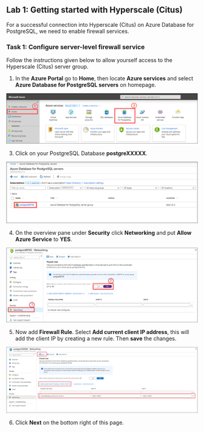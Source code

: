 ## **Lab 1: Getting started with Hyperscale (Citus)**

For a successful connection into Hyperscale (Citus) on Azure Database for PostgreSQL, we need to enable firewall services.

### Task 1: Configure server-level firewall service

Follow the instructions given below to allow yourself access to the Hyperscale (Citus) server group.
 
1. In the **Azure Portal** go to **Home**, then locate **Azure services** and select **Azure Database for PostgreSQL servers** on homepage.

![](images/azpostgresql.png)


3. Click on your PostgreSQL Database **postgreXXXXX**.

![](images/azpostgresql1.png)


4. On the overview pane under **Security** click **Networking** and put **Allow Azure Service** to **YES**.

![](images/2postgresqlfw.png)

5. Now add **Firewall Rule**. Select **Add current client IP address**, this will add the client IP by creating a new rule. Then **save** the changes.

![](images/firewallip1.png)

6. Click **Next** on the bottom right of this page.
